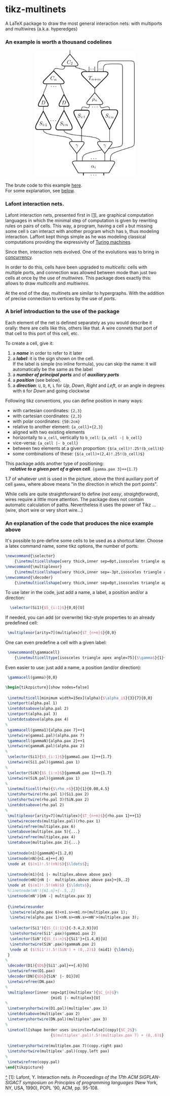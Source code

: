 
# tikz-multinets

A LaTeX package to draw the most general interaction nets: with multiports and multiwires (a.k.a. hyperedges)

### An example is worth a thousand codelines

<p align="center">
	<img src="./examples/LargeExample.png" alt="An example" height="400">  
</p>

The brute code to this example [here](./examples/LargeExample.tex).  
For some explanation, see [below](#exampleCode).

### Lafont interaction nets.
Lafont interaction nets, presented first in <a name="cite1"/>[[1](#myfootnote1)],
are graphical computation languages in which the minimal step of computation
is given by rewriting rules on pairs of cells.
This way, a program, having a cell `a` but missing some cell `b` can interact with another program which has
`b`, thus modeling interaction.
Laffont kept things simple as he was modeling classical computations
providing the expressivity of [Turing machines](https://en.wikipedia.org/wiki/Turing_machine).

Since then, interaction nets evolved.
One of the evolutions was to bring in [concurrency](https://en.wikipedia.org/wiki/Concurrent_computing).

In order to do this, cells have been upgraded to *multicells*: cells with multiple ports,
and connection was allowed between mode than just two cells at once by the use of *multiwires*.
This package does exactly this: allows to draw *multicells* and *multiwires*.

At the end of the day, multinets are similar to hypergraphs.
With the addition of precise connection to vertices by the use of *ports*.

### A brief introduction to the use of the package

Each element of the net is defined separately as you would describe it orally: there are cells like this, others like that. A wire connets that port of that cell to this port of this cell, etc.

To create a cell, give it:
1. a _**name**_ in order to refer to it later
1. a _**label**_: it is the sign shown on the cell.  
If the label is simple (no inline formula), you can skip the name: it will automatically be the same as the label
1. a _**number of principal ports**_ and of _**auxiliary ports**_
1. a _**position**_ (see below).
1. a _**direction**_: `U`, `D`, `R`, `L` for _Up_, _Down_, _Right_ and _Left_, or an angle in degrees with `0` for _Down_ and going clockwise

Following tikz conventions, you can define position in many ways:

- with cartesian coordinates:  `{2,3}`  
- with cartesian coordinates:  `{2,3}`
- with polar coordinates: `{50:2cm}`
- relative to another element: `{a_cell}+{2,3}`
- aligned with two existing elements  
 - horizontally to `a_cell`, vertically to `b_cell`: `{a_cell -| b_cell}`
 - vice-versa: `{a_cell |- b_cell}`
- between two elements at a given proportion:
`{$(a_cell)!.25!(b_cell)$}`
- some combinations of these:
`{$(a_cell)+(2,4)!.25!(b_cell)$}`

This package adds another type of positioning:  
&nbsp;&nbsp;&nbsp;&nbsp;_**relative to a given port of a given cell**_. `{gamma.pax 3}++{1.7}`

1.7 of whatever unit is used in the picture, above the third auxiliary port of cell `gamma`, where above means "in the direction in which the port points".

While cells are quite straightforward to define (not _easy_, _straightforward_),
wires require a little more attention.
The package does not contain automatic calculation of paths.
Nevertheless it uses the power of Tikz ... (wire, short wire or very short wire...)

### An explanation of the code that produces the nice example above

<span name="exampleCode">It's</span> possible to pre-define some cells to be used as a shortcut later.
Choose a latex command name, some tikz options, the number of ports:

```latex
\newcommand{\selector}
	{\inetmulticellshape[very thick,inner sep=0pt,isosceles triangle apex angle=55]{1}{3}}
\newcommand{\multiplexor}
	{\inetmulticellshape[very thick,inner sep=-3pt,isosceles triangle apex angle=90]{1}{3}}
\newcommand{\decoder}
	{\inetmulticellshape[very thick,inner sep=0pt,isosceles triangle apex angle=55]{1}{1}}
```

To use later in the code, just add a name, a label, a position and/or a direction:
```latex
  \selector(Si1){$S_{i:1}$}{0,0}[U]
```

If needed, you can add (or overwrite) tikz-style properties to an already predefined cell:
```latex
 \multiplexor[arity=7](multiplex){$T_{n+m}$}{0,0}
```

One can even predefine a cell with a given label:

```latex
 \newcommand{\gammacell}
	{\inetmulticelltype[isosceles triangle apex angle=75]{$\gamma$}{1}{2}}
```
Even easier to use: just add a name, a position (and/or direction):
```latex
 \gammacell(gamma){0,0}
```


```latex
\begin{tikzpicture}[show nodes=false]

 \inetmulticell[minimum width=15ex](alpha){$\alpha_i$}{3}{7}{0,0}
 \inetport(alpha.pal 1)
 \inetdotsabove(alpha.pal 2)
 \inetport(alpha.pal 3)
 \inetdotsabove(alpha.pax 4)
%
 \gammacell(gamma1){alpha.pax 7}++1
 \inetwire(gamma1.pal)(alpha.pax 7)
 \gammacell(gammaN){alpha.pax 2}++1
 \inetwire(gammaN.pal)(alpha.pax 2)
%
 \selector(Si1){$S_{i:1}$}{gamma1.pax 1}++{1.7}
 \inetwire(Si1.pal)(gamma1.pax 1)
%
 \selector(SiN){$S_{i:n}$}{gammaN.pax 1}++{1.7}
 \inetwire(SiN.pal)(gammaN.pax 1)
%
 \inetmulticell(rho){$\rho_n$}{3}{1}{0.08,4.5}
 \inetshortwire(rho.pal 1)(Si1.pax 2)
 \inetshortwire(rho.pal 3)(SiN.pax 2)
 \inetdotsabove(rho.pal 2)
%
 \multiplexor[arity=7](multiplex){$T_{n+m}$}{rho.pax 1}++{1}
 \inetwirecoords(multiplex.pal)(rho.pax 1)
 \inetwirefree(multiplex.pax 6)
 \inetabove(multiplex.pax 5){...}
 \inetwirefree(multiplex.pax 4)
 \inetabove(multiplex.pax 2){...}

 \inetnode(n1){gammaN}+{1.2,0}
 \inetnode(nN){n1.e}++{.8}
 \node at ($(n1)!.5!(nN)$){$\ldots$};

 \inetnode(m1){n1 |- multiplex.above above pax}
 \inetnode(mN){nN |-  multiplex.above above pax}+{0,.2}
 \node at ($(m1)!.5!(mN)$) {$\ldots$};
 %\inetnode(mN'){m1.n}+{-.5,.2}
 \inetnode(mN'){mN -| multiplex.pax 3}

 {\inetwiresunder
  \inetwire(alpha.pax 6)<n1.s><m1.n>(multiplex.pax 1);
  \inetwire(alpha.pax 1)<nN.s><mN.s><mN'>(multiplex.pax 3);

  \selector(Si1'){$S_{i:1}$}{-3.4,2.9}[U]
  \inetshortwire(Si1'.pax)(gamma1.pax 2)
  \selector(SiN'){$S_{i:n}$}{Si1'}+{1.4,0}[U]
  \inetshortwire(SiN'.pax)(gammaN.pax 2)
  \node at ($(Si1')!.5!(SiN') + (0,.2)$) (mid1) {\ldots};
 }
%
 \decoder(D1){$D$}{Si1'.pal}++{.6}[U]
 \inetwirefree(D1.pax)
 \decoder(DN){$D$}{SiN' |- D1}[U]
 \inetwirefree(DN.pax)
%
 \multiplexor[inner sep=1pt](multiplex'){$C_{n}$}%
					{mid1 |- multiplex}[U]
%
 \inetveryshortwire(D1.pal)(multiplex'.pax 1)
 \inetdotsabove(multiplex'.pax 2)
 \inetveryshortwire(DN.pal)(multiplex'.pax 3)
%
 \inetcell[shape border uses incircle=false](copy){$C_2$}%
					{$(multiplex'.pal)!.5!(multiplex.pax 7) + (0,.6)$}[U]

 \inetveryshortwire(multiplex.pax 7)(copy.right pax)
 \inetshortwire(multiplex'.pal)(copy.left pax)
%
 \inetwirefree(copy.pal)
\end{tikzpicture}
```



[^](#cite1) <a name="myfootnote1"/>[1]</a>: Lafont, Y. Interaction nets. *In Proceedings of the 17th ACM SIGPLAN-SIGACT
symposium on Principles of programming languages* (New York, NY, USA, 1990), POPL
'90, ACM, pp. 95-108.
